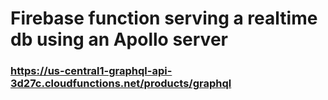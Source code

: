 # Firebase function serving a realtime db using an Apollo server

### https://us-central1-graphql-api-3d27c.cloudfunctions.net/products/graphql
